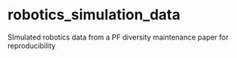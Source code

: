 # robotics_simulation_data
SImulated robotics data from a PF diversity maintenance paper for reproducibility
